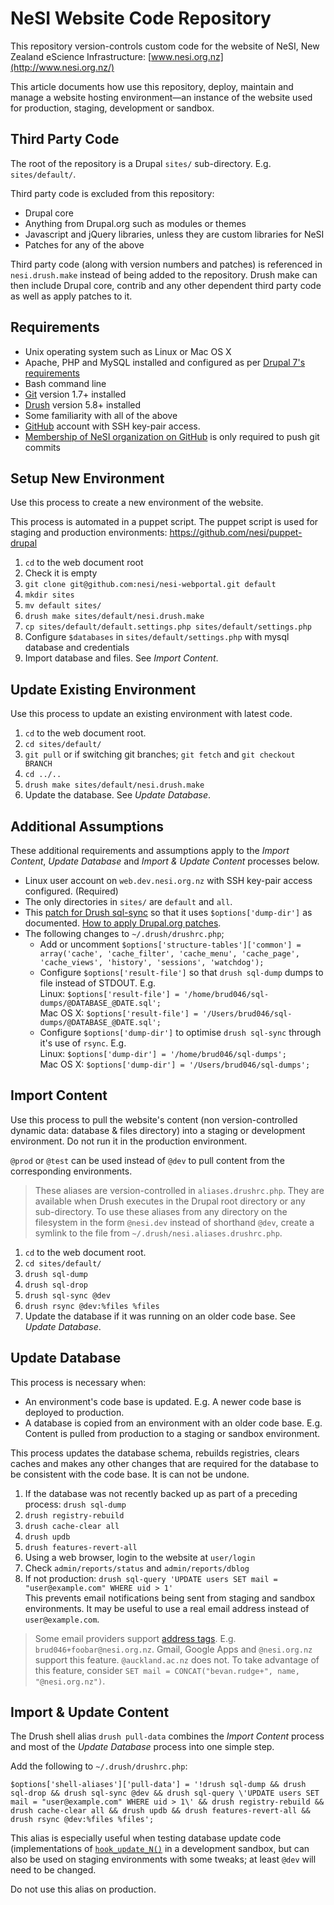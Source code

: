 # NeSI Website Code Repository

This repository version-controls custom code for the website of NeSI, New Zealand eScience Infrastructure: [www.nesi.org.nz](http://www.nesi.org.nz/)

This article documents how use this repository, deploy, maintain and manage a website hosting environment—an instance of the website used for production, staging, development or sandbox.

## Third Party Code

The root of the repository is a Drupal `sites/` sub-directory.  E.g. `sites/default/`.

Third party code is excluded from this repository:

* Drupal core
* Anything from Drupal.org such as modules or themes
* Javascript and jQuery libraries, unless they are custom libraries for NeSI
* Patches for any of the above

Third party code (along with version numbers and patches) is referenced in `nesi.drush.make` instead of being added to the repository. Drush make can then include Drupal core, contrib and any other dependent third party code as well as apply patches to it.

## Requirements

* Unix operating system such as Linux or Mac OS X
* Apache, PHP and MySQL installed and configured as per [Drupal 7's requirements](http://drupal.org/requirements)
* Bash command line
* [Git](http://git-scm.com/) version 1.7+ installed
* [Drush](http://drupal.org/project/drush) version 5.8+ installed
* Some familiarity with all of the above
* [GitHub](https://github.com/) account with SSH key-pair access.
* [Membership of NeSI organization on GitHub](https://github.com/nesi?tab=members) is only required to push git commits

## Setup New Environment

Use this process to create a new environment of the website.

This process is automated in a puppet script.  The puppet script is used for staging and production environments: https://github.com/nesi/puppet-drupal

1. `cd` to the web document root
1. Check it is empty
1. `git clone git@github.com:nesi/nesi-webportal.git default`
1. `mkdir sites`
1. `mv default sites/`
1. `drush make sites/default/nesi.drush.make`
1. `cp sites/default/default.settings.php sites/default/settings.php`
1. Configure `$databases` in `sites/default/settings.php` with mysql database and credentials
1. Import database and files. See *Import Content*.

## Update Existing Environment

Use this process to update an existing environment with latest code.

1. `cd` to the web document root.
1. `cd sites/default/`
1. `git pull` or if switching git branches; `git fetch` and `git checkout BRANCH`
1. `cd ../..`
1. `drush make sites/default/nesi.drush.make`
1. Update the database.  See *Update Database*.

## Additional Assumptions

These additional requirements and assumptions apply to the *Import Content*, *Update Database* and *Import & Update Content* processes below.

* Linux user account on `web.dev.nesi.org.nz` with SSH key-pair access configured. (Required)
* The only directories in `sites/` are `default` and `all`.
* This [patch for Drush sql-sync](http://drupal.org/node/1730758#comment-7274314) so that it uses `$options['dump-dir']` as documented.  [How to apply Drupal.org patches](http://drupal.org/patch/apply).
* The following changes to `~/.drush/drushrc.php`;
  * Add or uncomment `$options['structure-tables']['common'] = array('cache', 'cache_filter', 'cache_menu', 'cache_page', 'cache_views', 'history', 'sessions', 'watchdog');`
  * Configure `$options['result-file']` so that `drush sql-dump` dumps to file instead of STDOUT.  E.g.  
      Linux: `$options['result-file'] = '/home/brud046/sql-dumps/@DATABASE_@DATE.sql';`  
      Mac OS X: `$options['result-file'] = '/Users/brud046/sql-dumps/@DATABASE_@DATE.sql';`
  * Configure `$options['dump-dir']` to optimise `drush sql-sync` through it's use of `rsync`.  E.g.  
      Linux: `$options['dump-dir'] = '/home/brud046/sql-dumps';`  
      Mac OS X: `$options['dump-dir'] = '/Users/brud046/sql-dumps';`

## Import Content

Use this process to pull the website's content (non version-controlled dynamic data: database & files directory) into a staging or development environment.  Do not run it in the production environment.

`@prod` or `@test` can be used instead of `@dev` to pull content from the corresponding environments.

> These aliases are version-controlled in `aliases.drushrc.php`.  They are available when Drush executes in the Drupal root directory or any sub-directory.  To use these aliases from any directory on the filesystem in the form `@nesi.dev` instead of shorthand `@dev`, create a symlink to the file from `~/.drush/nesi.aliases.drushrc.php`.

1. `cd` to the web document root.
1. `cd sites/default/`
1. `drush sql-dump`
1. `drush sql-drop`
1. `drush sql-sync @dev`
1. `drush rsync @dev:%files %files`
1. Update the database if it was running on an older code base.  See *Update Database*.

## Update Database

This process is necessary when:

* An environment's code base is updated.  E.g. A newer code base is deployed to production.
* A database is copied from an environment with an older code base.  E.g. Content is pulled from production to a staging or sandbox environment.

This process updates the database schema, rebuilds registries, clears caches and makes any other changes that are required for the database to be consistent with the code base.  It is can not be undone.

1. If the database was not recently backed up as part of a preceding process: `drush sql-dump`
1. `drush registry-rebuild`
1. `drush cache-clear all`
1. `drush updb`
1. `drush features-revert-all`
1. Using a web browser, login to the website at `user/login`
1. Check `admin/reports/status` and `admin/reports/dblog`
1. If not production: `drush sql-query 'UPDATE users SET mail = "user@example.com" WHERE uid > 1'`  
  This prevents email notifications being sent from staging and sandbox environments.  It may be useful to use a real email address instead of `user@example.com`.  

> Some email providers support [address tags](http://en.wikipedia.org/wiki/Email_address#Address_tags).  E.g. `brud046+foobar@nesi.org.nz`.  Gmail, Google Apps and `@nesi.org.nz` support this feature.  `@auckland.ac.nz` does not.  To take advantage of this feature, consider `SET mail = CONCAT("bevan.rudge+", name, "@nesi.org.nz")`.

## Import & Update Content

The Drush shell alias `drush pull-data` combines the *Import Content* process and most of the *Update Database* process into one simple step.

Add the following to `~/.drush/drushrc.php`:

    $options['shell-aliases']['pull-data'] = '!drush sql-dump && drush sql-drop && drush sql-sync @dev && drush sql-query \'UPDATE users SET mail = "user@example.com" WHERE uid > 1\' && drush registry-rebuild && drush cache-clear all && drush updb && drush features-revert-all && drush rsync @dev:%files %files';

This alias is especially useful when testing database update code (implementations of [`hook_update_N()`](http://api.drupal.org/api/drupal/7/search/hook_update_N) in a development sandbox, but can also be used on staging environments with some tweaks; at least `@dev` will need to be changed.

Do not use this alias on production.

